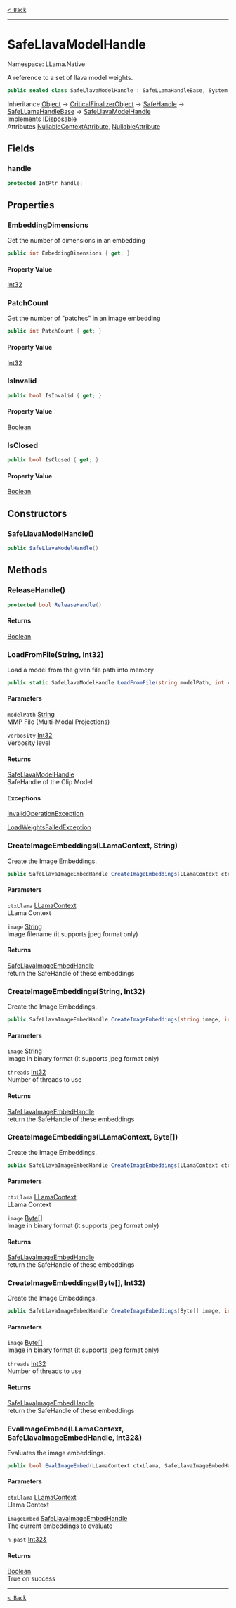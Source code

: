 [`< Back`](./)

---

# SafeLlavaModelHandle

Namespace: LLama.Native

A reference to a set of llava model weights.

```csharp
public sealed class SafeLlavaModelHandle : SafeLLamaHandleBase, System.IDisposable
```

Inheritance [Object](https://docs.microsoft.com/en-us/dotnet/api/system.object) → [CriticalFinalizerObject](https://docs.microsoft.com/en-us/dotnet/api/system.runtime.constrainedexecution.criticalfinalizerobject) → [SafeHandle](https://docs.microsoft.com/en-us/dotnet/api/system.runtime.interopservices.safehandle) → [SafeLLamaHandleBase](./llama.native.safellamahandlebase.md) → [SafeLlavaModelHandle](./llama.native.safellavamodelhandle.md)<br>
Implements [IDisposable](https://docs.microsoft.com/en-us/dotnet/api/system.idisposable)<br>
Attributes [NullableContextAttribute](https://docs.microsoft.com/en-us/dotnet/api/system.runtime.compilerservices.nullablecontextattribute), [NullableAttribute](https://docs.microsoft.com/en-us/dotnet/api/system.runtime.compilerservices.nullableattribute)

## Fields

### **handle**

```csharp
protected IntPtr handle;
```

## Properties

### **EmbeddingDimensions**

Get the number of dimensions in an embedding

```csharp
public int EmbeddingDimensions { get; }
```

#### Property Value

[Int32](https://docs.microsoft.com/en-us/dotnet/api/system.int32)<br>

### **PatchCount**

Get the number of "patches" in an image embedding

```csharp
public int PatchCount { get; }
```

#### Property Value

[Int32](https://docs.microsoft.com/en-us/dotnet/api/system.int32)<br>

### **IsInvalid**

```csharp
public bool IsInvalid { get; }
```

#### Property Value

[Boolean](https://docs.microsoft.com/en-us/dotnet/api/system.boolean)<br>

### **IsClosed**

```csharp
public bool IsClosed { get; }
```

#### Property Value

[Boolean](https://docs.microsoft.com/en-us/dotnet/api/system.boolean)<br>

## Constructors

### **SafeLlavaModelHandle()**

```csharp
public SafeLlavaModelHandle()
```

## Methods

### **ReleaseHandle()**

```csharp
protected bool ReleaseHandle()
```

#### Returns

[Boolean](https://docs.microsoft.com/en-us/dotnet/api/system.boolean)<br>

### **LoadFromFile(String, Int32)**

Load a model from the given file path into memory

```csharp
public static SafeLlavaModelHandle LoadFromFile(string modelPath, int verbosity)
```

#### Parameters

`modelPath` [String](https://docs.microsoft.com/en-us/dotnet/api/system.string)<br>
MMP File (Multi-Modal Projections)

`verbosity` [Int32](https://docs.microsoft.com/en-us/dotnet/api/system.int32)<br>
Verbosity level

#### Returns

[SafeLlavaModelHandle](./llama.native.safellavamodelhandle.md)<br>
SafeHandle of the Clip Model

#### Exceptions

[InvalidOperationException](https://docs.microsoft.com/en-us/dotnet/api/system.invalidoperationexception)<br>

[LoadWeightsFailedException](./llama.exceptions.loadweightsfailedexception.md)<br>

### **CreateImageEmbeddings(LLamaContext, String)**

Create the Image Embeddings.

```csharp
public SafeLlavaImageEmbedHandle CreateImageEmbeddings(LLamaContext ctxLlama, string image)
```

#### Parameters

`ctxLlama` [LLamaContext](./llama.llamacontext.md)<br>
LLama Context

`image` [String](https://docs.microsoft.com/en-us/dotnet/api/system.string)<br>
Image filename (it supports jpeg format only)

#### Returns

[SafeLlavaImageEmbedHandle](./llama.native.safellavaimageembedhandle.md)<br>
return the SafeHandle of these embeddings

### **CreateImageEmbeddings(String, Int32)**

Create the Image Embeddings.

```csharp
public SafeLlavaImageEmbedHandle CreateImageEmbeddings(string image, int threads)
```

#### Parameters

`image` [String](https://docs.microsoft.com/en-us/dotnet/api/system.string)<br>
Image in binary format (it supports jpeg format only)

`threads` [Int32](https://docs.microsoft.com/en-us/dotnet/api/system.int32)<br>
Number of threads to use

#### Returns

[SafeLlavaImageEmbedHandle](./llama.native.safellavaimageembedhandle.md)<br>
return the SafeHandle of these embeddings

### **CreateImageEmbeddings(LLamaContext, Byte[])**

Create the Image Embeddings.

```csharp
public SafeLlavaImageEmbedHandle CreateImageEmbeddings(LLamaContext ctxLlama, Byte[] image)
```

#### Parameters

`ctxLlama` [LLamaContext](./llama.llamacontext.md)<br>
LLama Context

`image` [Byte[]](https://docs.microsoft.com/en-us/dotnet/api/system.byte)<br>
Image in binary format (it supports jpeg format only)

#### Returns

[SafeLlavaImageEmbedHandle](./llama.native.safellavaimageembedhandle.md)<br>
return the SafeHandle of these embeddings

### **CreateImageEmbeddings(Byte[], Int32)**

Create the Image Embeddings.

```csharp
public SafeLlavaImageEmbedHandle CreateImageEmbeddings(Byte[] image, int threads)
```

#### Parameters

`image` [Byte[]](https://docs.microsoft.com/en-us/dotnet/api/system.byte)<br>
Image in binary format (it supports jpeg format only)

`threads` [Int32](https://docs.microsoft.com/en-us/dotnet/api/system.int32)<br>
Number of threads to use

#### Returns

[SafeLlavaImageEmbedHandle](./llama.native.safellavaimageembedhandle.md)<br>
return the SafeHandle of these embeddings

### **EvalImageEmbed(LLamaContext, SafeLlavaImageEmbedHandle, Int32&)**

Evaluates the image embeddings.

```csharp
public bool EvalImageEmbed(LLamaContext ctxLlama, SafeLlavaImageEmbedHandle imageEmbed, Int32& n_past)
```

#### Parameters

`ctxLlama` [LLamaContext](./llama.llamacontext.md)<br>
Llama Context

`imageEmbed` [SafeLlavaImageEmbedHandle](./llama.native.safellavaimageembedhandle.md)<br>
The current embeddings to evaluate

`n_past` [Int32&](https://docs.microsoft.com/en-us/dotnet/api/system.int32&)<br>

#### Returns

[Boolean](https://docs.microsoft.com/en-us/dotnet/api/system.boolean)<br>
True on success

---

[`< Back`](./)
